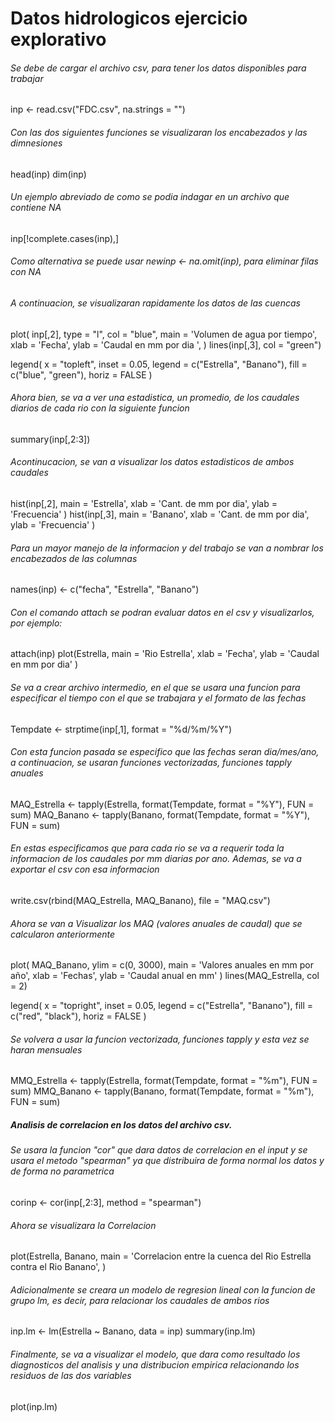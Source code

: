 # Datos hidrologicos ejercicio explorativo
###### Se debe de cargar el archivo csv, para tener los datos disponibles para trabajar

inp <- read.csv("FDC.csv", na.strings = "")

###### Con las dos siguientes funciones se visualizaran los encabezados y las dimnesiones
head(inp)
dim(inp)

###### Un ejemplo abreviado de como se podia indagar en un archivo que contiene NA
inp[!complete.cases(inp),]

###### Como alternativa se puede usar newinp <- na.omit(inp), para eliminar filas con NA

###### A continuacion, se visualizaran rapidamente los datos de las cuencas
plot(
  inp[,2], type = "l", col = "blue", main = 'Volumen de agua por tiempo',
  xlab = 'Fecha',
  ylab = 'Caudal en mm por dia ',
  )
lines(inp[,3], col = "green")

legend(
  x = "topleft",
  inset = 0.05,
  legend = c("Estrella", "Banano"),
  fill = c("blue", "green"),
  horiz = FALSE
)

###### Ahora bien, se va a ver una estadistica, un promedio, de los caudales diarios de cada rio con la siguiente funcion
summary(inp[,2:3])

###### Acontinucacion, se van a visualizar los datos estadisticos de ambos caudales
hist(inp[,2],
     main = 'Estrella',
     xlab = 'Cant. de mm por dia',
     ylab = 'Frecuencia'
     )
hist(inp[,3],
     main = 'Banano',
     xlab = 'Cant. de mm por dia',
     ylab = 'Frecuencia'
     )

###### Para un mayor manejo de la informacion y del trabajo se van a nombrar los encabezados de las columnas
names(inp) <- c("fecha", "Estrella", "Banano")

###### Con el comando attach se podran evaluar datos en el csv y visualizarlos, por ejemplo:
attach(inp)
plot(Estrella,
     main = 'Rio Estrella',
     xlab = 'Fecha',
     ylab = 'Caudal en mm por dia'
     )

###### Se va a crear archivo intermedio, en el que se usara una funcion para especificar el tiempo con el que se trabajara y el formato de las fechas
Tempdate <- strptime(inp[,1], format = "%d/%m/%Y")

###### Con esta funcion pasada se especifico que las fechas seran dia/mes/ano, a continuacion, se usaran funciones vectorizadas, funciones tapply anuales
MAQ_Estrella <- tapply(Estrella, format(Tempdate, format = "%Y"), FUN = sum)
MAQ_Banano <- tapply(Banano, format(Tempdate, format = "%Y"), FUN = sum)

###### En estas especificamos que para cada rio se va a requerir toda la informacion de los caudales por mm diarias por ano. Ademas, se va a exportar el csv con esa informacion
write.csv(rbind(MAQ_Estrella, MAQ_Banano), file = "MAQ.csv")

###### Ahora se van a Visualizar los MAQ (valores anuales de caudal) que se calcularon anteriormente
plot(
  MAQ_Banano, ylim = c(0, 3000),
  main = 'Valores anuales en mm por año',
  xlab = 'Fechas',
  ylab = 'Caudal anual en mm'
  )
lines(MAQ_Estrella, col = 2)

legend(
  x = "topright",
  inset = 0.05,
  legend = c("Estrella", "Banano"),
  fill = c("red", "black"),
  horiz = FALSE
)

###### Se volvera a usar la funcion vectorizada, funciones tapply y esta vez se haran mensuales
MMQ_Estrella <- tapply(Estrella, format(Tempdate, format = "%m"), FUN = sum)
MMQ_Banano <- tapply(Banano, format(Tempdate, format = "%m"), FUN = sum)


##### Analisis de correlacion en los datos del archivo csv.
###### Se usara la funcion "cor" que dara datos de correlacion en el input y se usara el metodo "spearman" ya que distribuira de forma normal los datos y de forma no parametrica
corinp <- cor(inp[,2:3], method = "spearman")

###### Ahora se visualizara la Correlacion
plot(Estrella, Banano,
     main = 'Correlacion entre la cuenca del Rio Estrella contra el Rio Banano',
     )

###### Adicionalmente se creara un modelo de regresion lineal con la funcion de grupo lm, es decir, para relacionar los caudales de ambos rios
inp.lm <- lm(Estrella ~ Banano, data = inp)
summary(inp.lm)

###### Finalmente, se va a visualizar el modelo, que dara como resultado los diagnosticos del analisis y una distribucion empirica relacionando los residuos de las dos variables
plot(inp.lm)


